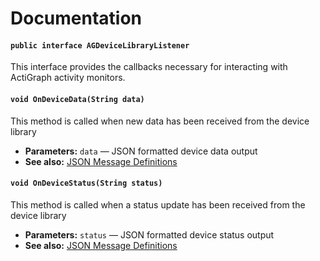 # Documentation

#### `public interface AGDeviceLibraryListener`

This interface provides the callbacks necessary for interacting with ActiGraph activity monitors.

#### `void OnDeviceData(String data)`

This method is called when new data has been received from the device library

 * **Parameters:** `data` — JSON formatted device data output
 * **See also:** <a href="file:JSON_Message_Definitions.pdf">JSON Message Definitions</a>

#### `void OnDeviceStatus(String status)`

This method is called when a status update has been received from the device library

 * **Parameters:** `status` — JSON formatted device status output
 * **See also:** <a href="file:JSON_Message_Definitions.pdf">JSON Message Definitions</a>
